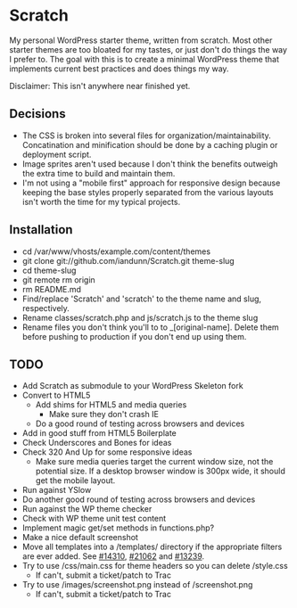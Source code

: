 # Scratch

My personal WordPress starter theme, written from scratch. Most other starter themes are too bloated for my tastes, or just don't do things the way I prefer to. The goal with this is to create a minimal WordPress theme that implements current best practices and does things my way. 

Disclaimer: This isn't anywhere near finished yet.


## Decisions

* The CSS is broken into several files for organization/maintainability. Concatination and minification should be done by a caching plugin or deployment script.
* Image sprites aren't used because I don't think the benefits outweigh the extra time to build and maintain them.
* I'm not using a "mobile first" approach for responsive design because keeping the base styles properly separated from the various layouts isn't worth the time for my typical projects.


## Installation

* cd /var/www/vhosts/example.com/content/themes
* git clone git://github.com/iandunn/Scratch.git theme-slug
* cd theme-slug
* git remote rm origin
* rm README.md
* Find/replace 'Scratch' and 'scratch' to the theme name and slug, respectively.
* Rename classes/scratch.php and js/scratch.js to the theme slug
* Rename files you don't think you'll to to _[original-name]. Delete them before pushing to production if you don't end up using them.


## TODO

* Add Scratch as submodule to your WordPress Skeleton fork
* Convert to HTML5
	* Add shims for HTML5 and media queries
		* Make sure they don't crash IE
	* Do a good round of testing across browsers and devices
* Add in good stuff from HTML5 Boilerplate
* Check Underscores and Bones for ideas
* Check 320 And Up for some responsive ideas
	* Make sure media queries target the current window size, not the potential size. If a desktop browser window is 300px wide, it should get the mobile layout. 
* Run against YSlow
* Do another good round of testing across browsers and devices
* Run against the WP theme checker
* Check with WP theme unit test content
* Implement magic get/set methods in functions.php?
* Make a nice default screenshot
* Move all templates into a /templates/ directory if the appropriate filters are ever added. See [#14310](http://core.trac.wordpress.org/ticket/14310), [#21062](http://core.trac.wordpress.org/ticket/21062) and [#13239](http://core.trac.wordpress.org/ticket/13239).
* Try to use /css/main.css for theme headers so you can delete /style.css
	* If can't, submit a ticket/patch to Trac
* Try to use /images/screenshot.png instead of /screenshot.png
	* If can't, submit a ticket/patch to Trac